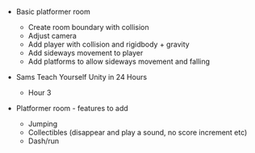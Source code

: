 - Basic platformer room
    - Create room boundary with collision
    - Adjust camera
    - Add player with collision and rigidbody + gravity
    - Add sideways movement to player
    - Add platforms to allow sideways movement and falling

- Sams Teach Yourself Unity in 24 Hours
    - Hour 3

- Platformer room - features to add
    - Jumping
    - Collectibles (disappear and play a sound, no score increment etc)
    - Dash/run